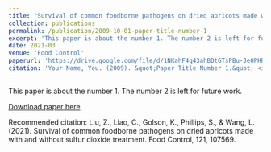 ```yaml
---
title: "Survival of common foodborne pathogens on dried apricots made with and without sulfur dioxide treatment"
collection: publications
permalink: /publication/2009-10-01-paper-title-number-1
excerpt: 'This paper is about the number 1. The number 2 is left for future work.'
date: 2021-03
venue: 'Food Control'
paperurl: 'https://drive.google.com/file/d/1NKahF4q43ahBDtGTsPBu-Je0PHRcUyHz/view'
citation: 'Your Name, You. (2009). &quot;Paper Title Number 1.&quot; <i>Journal 1</i>. 1(1).'
---
```

This paper is about the number 1. The number 2 is left for future work.

[Download paper here](https://drive.google.com/file/d/1NKahF4q43ahBDtGTsPBu-Je0PHRcUyHz/view)

Recommended citation: Liu, Z., Liao, C., Golson, K., Phillips, S., & Wang, L. (2021). Survival of common foodborne pathogens on dried apricots made with and without sulfur dioxide treatment. Food Control, 121, 107569.